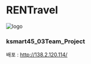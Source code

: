 # RENTravel
![logo](https://user-images.githubusercontent.com/92162623/215422658-ffd376ab-a766-4bca-8241-8af490e028b3.png)
### ksmart45_03Team_Project


배포 : http://138.2.120.114/
